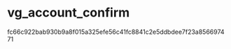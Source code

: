 vg_account_confirm
==================


fc66c922bab930b9a8f015a325efe56c41fc8841c2e5ddbdee7f23a856697471
